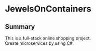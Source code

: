 # JewelsOnContainers

## Summary

This is a full-stack online shopping project.</br> 
Create microservices by using C#.









